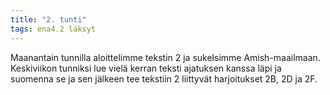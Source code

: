 ```yaml
---
title: "2. tunti"
tags: ena4.2 läksyt
---
```


Maanantain tunnilla aloittelimme tekstin 2 ja sukelsimme Amish-maailmaan. Keskiviikon tunniksi lue vielä kerran teksti ajatuksen kanssa läpi ja suomenna se ja sen jälkeen tee tekstiin 2 liittyvät harjoitukset 2B, 2D ja 2F.
